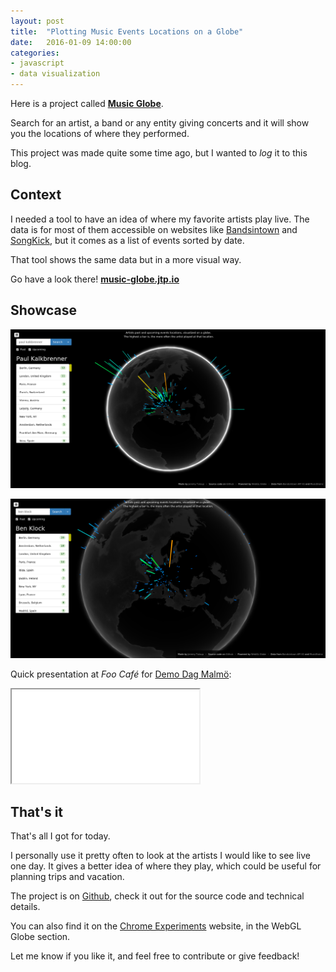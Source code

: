 ```yaml
---
layout: post
title:  "Plotting Music Events Locations on a Globe"
date:   2016-01-09 14:00:00
categories:
- javascript
- data visualization
---
```


Here is a project called **[Music Globe](//music-globe.jtp.io)**.

Search for an artist, a band or any entity giving concerts and it will show you the locations of where they performed.

This project was made quite some time ago, but I wanted to *log* it to this blog.

## Context

I needed a tool to have an idea of where my favorite artists play live. The data is for most of them accessible on websites like [Bandsintown](//bandsintown.com) and [SongKick](//songkick.com), but it comes as a list of events sorted by date.

That tool shows the same data but in a more visual way.

Go have a look there! **[music-globe.jtp.io](//music-globe.jtp.io)**

## Showcase

<a href="//music-globe.jtp.io"><img class="center" src="/res/music-globe/paulk.png" alt="Paul Kalkbrenner Live Performances"></a>

<a href="//music-globe.jtp.io"><img class="center" src="/res/music-globe/ben_klock.png" alt="Ben Klock Live Performances"></a>

Quick presentation at *Foo Café* for [Demo Dag Malmö](//twitter.com/demodag_malmo):

<div class="embed-responsive embed-responsive-16by9">
  <iframe class="embed-responsive-item" src="//www.youtube.com/embed/ZjFKV0fyIgU" allowfullscreen></iframe>
</div>

## That's it

That's all I got for today.

I personally use it pretty often to look at the artists I would like to see live one day. It gives a better idea of where they play, which could be useful for planning trips and vacation.

The project is on [Github](//github.com/jtpio/music-globe), check it out for the source code and technical details.

You can also find it on the [Chrome Experiments](//www.chromeexperiments.com/globe) website, in the WebGL Globe section.

Let me know if you like it, and feel free to contribute or give feedback!
